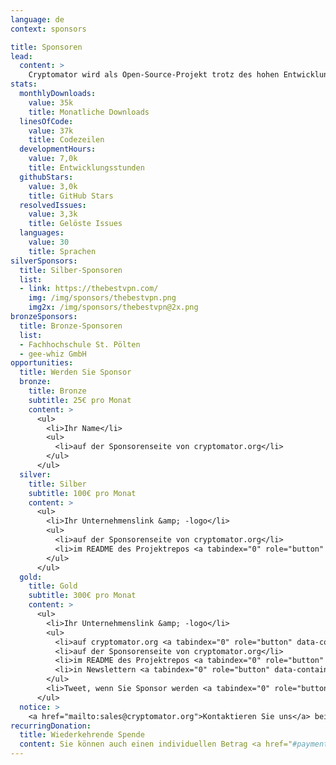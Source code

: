 ```yaml
---
language: de
context: sponsors

title: Sponsoren
lead:
  content: >
    Cryptomator wird als Open-Source-Projekt trotz des hohen Entwicklungs&shy;aufwands kostenlos bereitgestellt und ist daher auf Spenden angewiesen. Wenn Sie auch an der Weiterentwicklung interessiert sind, bieten wir Ihnen als Sponsor die Möglichkeit, uns öffentlich zu unterstützen.
stats:
  monthlyDownloads:
    value: 35k
    title: Monatliche Downloads
  linesOfCode:
    value: 37k
    title: Codezeilen
  developmentHours:
    value: 7,0k
    title: Entwicklungsstunden
  githubStars:
    value: 3,0k
    title: GitHub Stars
  resolvedIssues:
    value: 3,3k
    title: Gelöste Issues
  languages:
    value: 30
    title: Sprachen
silverSponsors:
  title: Silber-Sponsoren
  list:
  - link: https://thebestvpn.com/
    img: /img/sponsors/thebestvpn.png
    img2x: /img/sponsors/thebestvpn@2x.png
bronzeSponsors:
  title: Bronze-Sponsoren
  list:
  - Fachhochschule St. Pölten
  - gee-whiz GmbH
opportunities:
  title: Werden Sie Sponsor
  bronze:
    title: Bronze
    subtitle: 25€ pro Monat
    content: >
      <ul>
        <li>Ihr Name</li>
        <ul>
          <li>auf der Sponsorenseite von cryptomator.org</li>
        </ul>
      </ul>
  silver:
    title: Silber
    subtitle: 100€ pro Monat
    content: >
      <ul>
        <li>Ihr Unternehmenslink &amp; -logo</li>
        <ul>
          <li>auf der Sponsorenseite von cryptomator.org</li>
          <li>im README des Projektrepos <a tabindex="0" role="button" data-container="body" data-toggle="popover" data-trigger="focus" data-content="17,1k+ Besuche pro Monat"><span class="glyphicon glyphicon-info-sign text-muted"></span></a></li>
        </ul>
      </ul>
  gold:
    title: Gold
    subtitle: 300€ pro Monat
    content: >
      <ul>
        <li>Ihr Unternehmenslink &amp; -logo</li>
        <ul>
          <li>auf cryptomator.org <a tabindex="0" role="button" data-container="body" data-toggle="popover" data-trigger="focus" data-content="172k+ Impressionen pro Monat"><span class="glyphicon glyphicon-info-sign text-muted"></span></a></li>
          <li>auf der Sponsorenseite von cryptomator.org</li>
          <li>im README des Projektrepos <a tabindex="0" role="button" data-container="body" data-toggle="popover" data-trigger="focus" data-content="17,1k+ Besuche pro Monat"><span class="glyphicon glyphicon-info-sign text-muted"></span></a></li>
          <li>in Newslettern <a tabindex="0" role="button" data-container="body" data-toggle="popover" data-trigger="focus" data-content="4,7k+ Abonnenten"><span class="glyphicon glyphicon-info-sign text-muted"></span></a></li>
        </ul>
        <li>Tweet, wenn Sie Sponsor werden <a tabindex="0" role="button" data-container="body" data-toggle="popover" data-trigger="focus" data-content="3,5k+ Follower"><span class="glyphicon glyphicon-info-sign text-muted"></span></a></li>
      </ul>
  notice: >
    <a href="mailto:sales@cryptomator.org">Kontaktieren Sie uns</a> bei Interesse und bei Fragen. Mindestlaufzeit 1 Jahr, Zahlung jährlich im Voraus. Sponsoren werden innerhalb der gewählten Kategorie chronologisch gelistet. Das Logo wird innerhalb von 5 Arbeitstagen nach Geldeingang online gestellt. Ihnen wird eine Rechnung mit ausgewiesener Umsatzsteuer ausgestellt.
recurringDonation:
  title: Wiederkehrende Spende
  content: Sie können auch einen individuellen Betrag <a href="#payment-modal" data-toggle="modal">spenden</a>. Wählen Sie zwischen einer einmaligen und einer monatlichen Spende. Wiederkehrende Spenden sind derzeit nur für Kreditkarten möglich. Monatliche Zahlungen können jederzeit <a href="/de/support/">storniert</a> werden.
---
```

